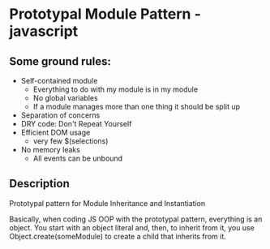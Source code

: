 # Prototypal Module Pattern - javascript

## Some ground rules:

+ Self-contained module
    + Everything to do with my module is in my module
    + No global variables
    + If a module manages more than one thing it should be split up
+ Separation of concerns
+ DRY code: Don't Repeat Yourself
+ Efficient DOM usage
    + very few $(selections)
+ No memory leaks
    + All events can be unbound

## Description
Prototypal pattern for Module Inheritance and Instantiation

Basically, when coding JS OOP with the prototypal pattern, everything is an object. You start with an object literal and, then, to inherit from it, you use Object.create(someModule) to create a child that inherits from it.